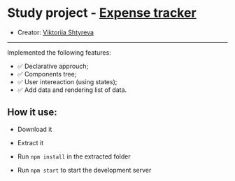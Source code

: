 # Study project - [Expense tracker](https://victoriiashtyreva.github.io/Expense-tracker/)

* Creator: [Viktoriia Shtyreva](https://github.com/VictoriiaShtyreva)
_____
Implemented the following features:
- :white_check_mark: Declarative approuch;
- :white_check_mark: Components tree;
- :white_check_mark: User intereaction (using states);
- :white_check_mark: Add data and rendering list of data.

## How it use:

- Download it

- Extract it

- Run `npm install` in the extracted folder

- Run `npm start` to start the development server
